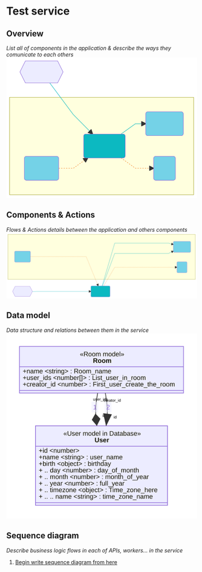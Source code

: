 # Test service
## Overview
_List all of components in the application & describe the ways they comunicate to each others_
![Overview](resources/svg/overview.svg)

## Components & Actions
_Flows & Actions details between the application and others components_
![ComponentsActions](resources/svg/overview.details.svg)

## Data model
_Data structure and relations between them in the service_
![Data model](resources/svg/data_model.svg)

## Sequence diagram
_Describe business logic flows in each of APIs, workers... in the service_
1. [Begin write sequence diagram from here](api_sequence_diagram/Begin_write_sequence_diagram_from_here.md)


